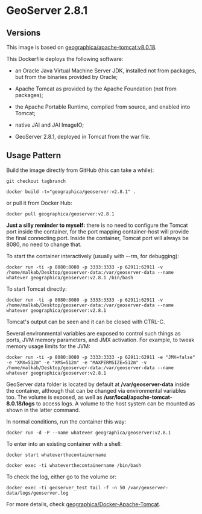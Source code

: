 GeoServer 2.8.1
===============

Versions
--------
This image is based on [geographica/apache-tomcat:v8.0.18](https://github.com/GeographicaGS/Docker-Apache-Tomcat).

This Dockerfile deploys the following software:

- an Oracle Java Virtual Machine Server JDK, installed not from packages, but from the binaries provided by Oracle;

- Apache Tomcat as provided by the Apache Foundation (not from packages);

- the Apache Portable Runtime, compiled from source, and enabled into Tomcat;

- native JAI and JAI ImageIO;

- GeoServer 2.8.1, deployed in Tomcat from the war file.


Usage Pattern
-------------
Build the image directly from GitHub (this can take a while):

```Shell
git checkout tagbranch

docker build -t="geographica/geoserver:v2.8.1" .
```

or pull it from Docker Hub:

```Shell
docker pull geographica/geoserver:v2.8.1
```

__Just a silly reminder to myself:__ there is no need to configure the Tomcat port inside the container, for the port mapping container-host will provide the final connecting port. Inside the container, Tomcat port will always be 8080, no need to change that.

To start the container interactively (usually with --rm, for debugging):

```Shell
docker run -ti -p 8080:8080 -p 3333:3333 -p 62911:62911 -v /home/malkab/Desktop/geoserver-data:/var/geoserver-data --name whatever geographica/geoserver:v2.8.1 /bin/bash
```

To start Tomcat directly:

```Shell
docker run -ti -p 8080:8080 -p 3333:3333 -p 62911:62911 -v /home/malkab/Desktop/geoserver-data:/var/geoserver-data --name whatever geographica/geoserver:v2.8.1
```

Tomcat's output can be seen and it can be closed with CTRL-C.

Several environmental variables are exposed to control such things as ports, JVM memory parameters, and JMX activation. For example, to tweak memory usage limits for the JVM:

```Shell
docker run -ti -p 8080:8080 -p 3333:3333 -p 62911:62911 -e "JMX=false" -e "XMX=512m" -e "XMS=512m" -e "MAXPERMSIZE=512m" -v /home/malkab/Desktop/geoserver-data:/var/geoserver-data --name whatever geographica/geoserver:v2.8.1
```

GeoServer data folder is located by default at __/var/geoserver-data__ inside the container, although that can be changed via environmental variables too. The volume is exposed, as well as __/usr/local/apache-tomcat-8.0.18/logs__ to access logs. A volume to the host system can be mounted as shown in the latter command.

In normal conditions, run the container this way:

```Shell
docker run -d -P --name whatever geographica/geoserver:v2.8.1
```

To enter into an existing container with a shell:

```Shell
docker start whateverthecontainername

docker exec -ti whateverthecontainername /bin/bash
```

To check the log, either go to the volume or:

```Shell
docker exec -ti geoserver_test tail -f -n 50 /var/geoserver-data/logs/geoserver.log
```

For more details, check [geographica/Docker-Apache-Tomcat](https://github.com/GeographicaGS/Docker-Apache-Tomcat).
